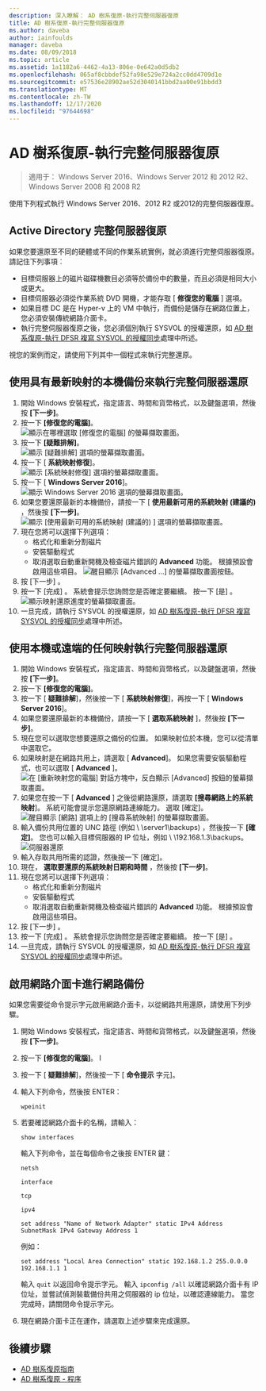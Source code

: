 ```yaml
---
description: 深入瞭解： AD 樹系復原-執行完整伺服器復原
title: AD 樹系復原-執行完整伺服器復原
ms.author: daveba
author: iainfoulds
manager: daveba
ms.date: 08/09/2018
ms.topic: article
ms.assetid: 1a1182a6-4462-4a13-806e-0e642a0d5db2
ms.openlocfilehash: 065af8cbbdef52fa98e529e724a2cc0dd4709d1e
ms.sourcegitcommit: e57536e28902ae52d3040141bbd2aa00e91bbdd3
ms.translationtype: MT
ms.contentlocale: zh-TW
ms.lasthandoff: 12/17/2020
ms.locfileid: "97644698"
---
```

# <a name="ad-forest-recovery---performing-a-full-server-recovery"></a>AD 樹系復原-執行完整伺服器復原

>適用于： Windows Server 2016、Windows Server 2012 和 2012 R2、Windows Server 2008 和 2008 R2

使用下列程式執行 Windows Server 2016、2012 R2 或2012的完整伺服器復原。

## <a name="active-directory-full-server-recovery"></a>Active Directory 完整伺服器復原

如果您要還原至不同的硬體或不同的作業系統實例，就必須進行完整伺服器復原。 請記住下列事項︰

- 目標伺服器上的磁片磁碟機數目必須等於備份中的數量，而且必須是相同大小或更大。
- 目標伺服器必須從作業系統 DVD 開機，才能存取 [ **修復您的電腦** ] 選項。
- 如果目標 DC 是在 Hyper-v 上的 VM 中執行，而備份是儲存在網路位置上，您必須安裝傳統網路介面卡。
- 執行完整伺服器復原之後，您必須個別執行 SYSVOL 的授權還原，如 [AD 樹系復原-執行 DFSR 複寫 SYSVOL 的授權同步](AD-Forest-Recovery-Authoritative-Recovery-SYSVOL.md)處理中所述。

視您的案例而定，請使用下列其中一個程式來執行完整還原。

## <a name="perform-a-full-server-restore-with-a-local-backup-with-the-latest-image"></a>使用具有最新映射的本機備份來執行完整伺服器還原

1. 開始 Windows 安裝程式，指定語言、時間和貨幣格式，以及鍵盤選項，然後按 **[下一步]**。
2. 按一下 **\[修復您的電腦\]**。
   ![顯示在哪裡選取 [修復您的電腦] 的螢幕擷取畫面。](media/AD-Forest-Recovery-Perform-a-Full-Recovery/restore1.png)
3. 按一下 **\[疑難排解\]**。</br>
   ![顯示 [疑難排解] 選項的螢幕擷取畫面。](media/AD-Forest-Recovery-Perform-a-Full-Recovery/restore2.png)
4. 按一下 [ **系統映射修復**]。</br>
   ![顯示 [系統映射修復] 選項的螢幕擷取畫面。](media/AD-Forest-Recovery-Perform-a-Full-Recovery/restore3.png)
5. 按一下 [ **Windows Server 2016**]。
   ![顯示 Windows Server 2016 選項的螢幕擷取畫面。](media/AD-Forest-Recovery-Perform-a-Full-Recovery/restore4.png)
6. 如果您要還原最新的本機備份，請按一下 [ **使用最新可用的系統映射 (建議的)** ，然後按 **[下一步]**。
   ![顯示 [使用最新可用的系統映射 (建議的) ] 選項的螢幕擷取畫面。](media/AD-Forest-Recovery-Perform-a-Full-Recovery/restore5.png)
7. 現在您將可以選擇下列選項：
   -  格式化和重新分割磁片
   -  安裝驅動程式
   -  取消選取自動重新開機及檢查磁片錯誤的 **Advanced** 功能。 根據預設會啟用這些項目。
   ![醒目顯示 [Advanced ...] 的螢幕擷取畫面按鈕。](media/AD-Forest-Recovery-Perform-a-Full-Recovery/restore6.png)
8. 按 [下一步]  。
9. 按一下 [完成] 。 系統會提示您詢問您是否確定要繼續。 按一下 [是]  。
   ![顯示映射還原進度的螢幕擷取畫面。](media/AD-Forest-Recovery-Perform-a-Full-Recovery/restore11.png)
10. 一旦完成，請執行 SYSVOL 的授權還原，如 [AD 樹系復原-執行 DFSR 複寫 SYSVOL 的授權同步](AD-Forest-Recovery-Authoritative-Recovery-SYSVOL.md)處理中所述。

## <a name="perform-a-full-server-restore-with-any-image-local-or-remote"></a>使用本機或遠端的任何映射執行完整伺服器還原

1. 開始 Windows 安裝程式，指定語言、時間和貨幣格式，以及鍵盤選項，然後按 **[下一步]**。
2. 按一下 **\[修復您的電腦\]**。</br>
3. 按一下 [ **疑難排解**]，然後按一下 [ **系統映射修復**]，再按一下 [ **Windows Server 2016**]。
4. 如果您要還原最新的本機備份，請按一下 [ **選取系統映射** ]，然後按 **[下一步]**。
5. 現在您可以選取您想要還原之備份的位置。 如果映射位於本機，您可以從清單中選取它。
6. 如果映射是在網路共用上，請選取 [ **Advanced**]。 如果您需要安裝驅動程式，也可以選取 [ **Advanced** ]。
   ![在 [重新映射您的電腦] 對話方塊中，反白顯示 [Advanced] 按鈕的螢幕擷取畫面。](media/AD-Forest-Recovery-Perform-a-Full-Recovery/restore7.png)
7. 如果您在按一下 [ **Advanced** ] 之後從網路還原，請選取 **[搜尋網路上的系統映射**]。 系統可能會提示您還原網路連線能力。 選取 [確定]。 </br>
   ![醒目顯示 [網路] 選項上的 [搜尋系統映射] 的螢幕擷取畫面。](media/AD-Forest-Recovery-Perform-a-Full-Recovery/restore8.png)
8. 輸入備份共用位置的 UNC 路徑 (例如 \\ \server1\backups) ，然後按一下 **[確定]**。 您也可以輸入目標伺服器的 IP 位址，例如 \\ \192.168.1.3\backups。
   ![伺服器還原](media/AD-Forest-Recovery-Perform-a-Full-Recovery/restore9.png)
9. 輸入存取共用所需的認證，然後按一下 [確定]。
10. 現在， **選取要還原的系統映射日期和時間** ，然後按 **[下一步]**。
11. 現在您將可以選擇下列選項：
    - 格式化和重新分割磁片
    - 安裝驅動程式
    - 取消選取自動重新開機及檢查磁片錯誤的 **Advanced** 功能。 根據預設會啟用這些項目。
12. 按 [下一步]  。
13. 按一下 [完成] 。 系統會提示您詢問您是否確定要繼續。 按一下 [是]  。
14. 一旦完成，請執行 SYSVOL 的授權還原，如 [AD 樹系復原-執行 DFSR 複寫 SYSVOL 的授權同步](AD-Forest-Recovery-Authoritative-Recovery-SYSVOL.md)處理中所述。

## <a name="enabling-the-network-adapter-for-a-network-backup"></a>啟用網路介面卡進行網路備份

如果您需要從命令提示字元啟用網路介面卡，以從網路共用還原，請使用下列步驟。

1. 開始 Windows 安裝程式，指定語言、時間和貨幣格式，以及鍵盤選項，然後按 **[下一步]**。
2. 按一下 **\[修復您的電腦\]**。 I
3. 按一下 [ **疑難排解**]，然後按一下 [ **命令提示** 字元]。
4. 輸入下列命令，然後按 ENTER：

   ```
   wpeinit
   ```

5. 若要確認網路介面卡的名稱，請輸入：

   ```
   show interfaces
   ```

   輸入下列命令，並在每個命令之後按 ENTER 鍵：

   ```
   netsh
   ```

   ```
   interface
   ```

   ```
   tcp
   ```

   ```
   ipv4
   ```

   ```
   set address "Name of Network Adapter" static IPv4 Address SubnetMask IPv4 Gateway Address 1
   ```

   例如：

   ```
   set address "Local Area Connection" static 192.168.1.2 255.0.0.0 192.168.1.1 1
   ```

   輸入 `quit` 以返回命令提示字元。 輸入 `ipconfig /all` 以確認網路介面卡有 IP 位址，並嘗試偵測裝載備份共用之伺服器的 ip 位址，以確認連線能力。 當您完成時，請關閉命令提示字元。

6. 現在網路介面卡正在運作，請選取上述步驟來完成還原。

## <a name="next-steps"></a>後續步驟

- [AD 樹系復原指南](AD-Forest-Recovery-Guide.md)
- [AD 樹系復原 - 程序](AD-Forest-Recovery-Procedures.md)
